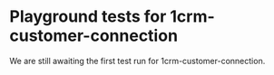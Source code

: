 # Playground tests for 1crm-customer-connection
We are still awaiting the first test run for 1crm-customer-connection.
